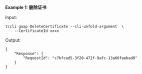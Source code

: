 **Example 1: 删除证书**



Input: 

```
tccli gaap DeleteCertificate --cli-unfold-argument  \
    --CertificateId xxxx
```

Output: 
```
{
    "Response": {
        "RequestId": "c7bfcad5-3f20-472f-9afc-13a66faebad8"
    }
}
```

